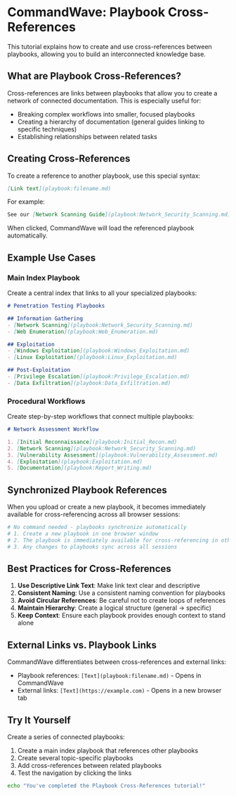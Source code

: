 # CommandWave: Playbook Cross-References

This tutorial explains how to create and use cross-references between playbooks, allowing you to build an interconnected knowledge base.

## What are Playbook Cross-References?

Cross-references are links between playbooks that allow you to create a network of connected documentation. This is especially useful for:

- Breaking complex workflows into smaller, focused playbooks
- Creating a hierarchy of documentation (general guides linking to specific techniques)
- Establishing relationships between related tasks

## Creating Cross-References

To create a reference to another playbook, use this special syntax:

```markdown
[Link text](playbook:filename.md)
```

For example:

```markdown
See our [Network Scanning Guide](playbook:Network_Security_Scanning.md) for more details.
```

When clicked, CommandWave will load the referenced playbook automatically.

## Example Use Cases

### Main Index Playbook

Create a central index that links to all your specialized playbooks:

```markdown
# Penetration Testing Playbooks

## Information Gathering
- [Network Scanning](playbook:Network_Security_Scanning.md)
- [Web Enumeration](playbook:Web_Enumeration.md)

## Exploitation
- [Windows Exploitation](playbook:Windows_Exploitation.md)
- [Linux Exploitation](playbook:Linux_Exploitation.md)

## Post-Exploitation
- [Privilege Escalation](playbook:Privilege_Escalation.md)
- [Data Exfiltration](playbook:Data_Exfiltration.md)
```

### Procedural Workflows

Create step-by-step workflows that connect multiple playbooks:

```markdown
# Network Assessment Workflow

1. [Initial Reconnaissance](playbook:Initial_Recon.md)
2. [Network Scanning](playbook:Network_Security_Scanning.md)
3. [Vulnerability Assessment](playbook:Vulnerability_Assessment.md)
4. [Exploitation](playbook:Exploitation.md)
5. [Documentation](playbook:Report_Writing.md)
```

## Synchronized Playbook References

When you upload or create a new playbook, it becomes immediately available for cross-referencing across all browser sessions:

```bash
# No command needed - playbooks synchronize automatically
# 1. Create a new playbook in one browser window
# 2. The playbook is immediately available for cross-referencing in other windows
# 3. Any changes to playbooks sync across all sessions
```

## Best Practices for Cross-References

1. **Use Descriptive Link Text**: Make link text clear and descriptive
2. **Consistent Naming**: Use a consistent naming convention for playbooks
3. **Avoid Circular References**: Be careful not to create loops of references
4. **Maintain Hierarchy**: Create a logical structure (general → specific)
5. **Keep Context**: Ensure each playbook provides enough context to stand alone

## External Links vs. Playbook Links

CommandWave differentiates between cross-references and external links:

- Playbook references: `[Text](playbook:filename.md)` - Opens in CommandWave
- External links: `[Text](https://example.com)` - Opens in a new browser tab

## Try It Yourself

Create a series of connected playbooks:

1. Create a main index playbook that references other playbooks
2. Create several topic-specific playbooks
3. Add cross-references between related playbooks
4. Test the navigation by clicking the links

```bash
echo "You've completed the Playbook Cross-References tutorial!"
```

